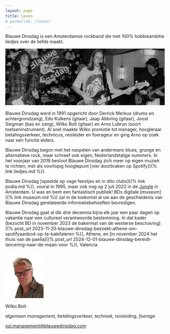 ```yaml
---
layout: page
title: Leven
# permalink: /leven/
---
```


Blauwe Dinsdag is een Amsterdamse rockband die met 100% hobbieambitie liedjes over de liefde maakt. 

![100foto](images/100foto.jpg)
 
Blauwe Dinsdag werd in 1991 opgericht door Derrick Merkus (drums en achtergrondzang), Edo Kulkens (gitaar), Jaap Abbring (gitaar), Joost  Siegman (bas en zang), Wilko Bolt (gitaar) en Arno Lubrun (soort toetseninstrument). Al snel maakte Wilko promotie tot manager, hoogleraar betalingsverkeer, technicus, reisleider en foerageur en ging Arno op zoek naar een functie elders. 

Blauwe Dinsdag begon met het naspelen van andermans blues, grunge en alternatieve rock, maar schreef ook eigen, Nederlandstalige nummers. In het voorjaar van 2019 besloot Blauwe Dinsdag zich meer op eigen muziek te richten, met als voorlopig hoogtepunt [vier doorbraken op Spotify]({% link liedjes.md %}). 

Blauwe Dinsdag [speelde op vage feestjes en in dito clubs]({% link podia.md %}), vooral in 1995, maar ook nog op 2 juli 2022 in de [Jungle](https://www.jungle.amsterdam) in Amsterdam. U was en bent een fantastisch publiek! BDs digitale [museum]({% link museum.md %}) zal in de toekomst al uw aan de geschiedenis van Blauwe Dinsdag gerelateerde informatiebehoeften bevredigen. 

Blauwe Dinsdag gaat al dik drie decennia bijna elk jaar een paar dagen op vakantie naar een cultureel verantwoorde bestemming. In dat kader [bezocht BD in november 2023 de bakermat van de westerse beschaving]({% post_url 2023-11-20-blauwe-dinsdag-bezoekt-athene-om-spotifyaanbod-op-te-kalefateren %}), Athene, en [in november 2024 het thuis van de paella]({% post_url 2024-12-01-blauwe-dinsdag-bereidt-lancering-naar-de-maan-voor %}), Valencia

 <img src="images/wilko.png" width="24%" /> 

Wilko Bolt

_algemeen management, betalingsverkeer, techniek, reisleiding, foerage_

[sul.management@blauwedinsdag.com](mailto:sul.management@blauwedinsdag.com)